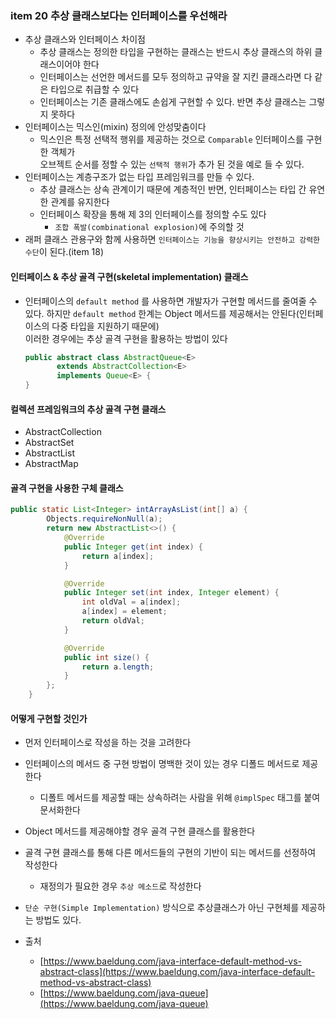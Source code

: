 ### item 20 추상 클래스보다는 인터페이스를 우선해라
- 추상 클래스와 인터페이스 차이점
  - 추상 클래스는 정의한 타입을 구현하는 클래스는 반드시 추상 클래스의 하위 클래스이어야 한다
  - 인터페이스는 선언한 메서드를 모두 정의하고 규약을 잘 지킨 클래스라면 다 같은 타입으로 취급할 수 있다
  - 인터페이스는 기존 클래스에도 손쉽게 구현할 수 있다. 반면 추상 클래스는 그렇지 못하다
- 인터페이스는 믹스인(mixin) 정의에 안성맞춤이다
  - 믹스인은 특정 선택적 행위를 제공하는 것으로 `Comparable` 인터페이스를 구현한 객체가 <br/>
    오브젝트 순서를 정할 수 있는 `선택적 행위`가 추가 된 것을 예로 들 수 있다.
- 인터페이스는 계층구조가 없는 타입 프레임워크를 만들 수 있다.
  - 추상 클래스는 상속 관계이기 때문에 계층적인 반면, 인터페이스는 타입 간 유연한 관계를 유지한다
  - 인터페이스 확장을 통해 제 3의 인터페이스를 정의할 수도 있다
    - `조합 폭발(combinational explosion)`에 주의할 것
- 래퍼 클래스 관용구와 함께 사용하면 `인터페이스는 기능을 향상시키는 안전하고 강력한 수단`이 된다.(item 18)

#### 인터페이스 & 추상 골격 구현(skeletal implementation) 클래스
- 인터페이스의 `default method` 를 사용하면 개발자가 구현할 메서드를 줄여줄 수 있다. 
  하지만 `default method` 한계는 Object 메서드를 제공해서는 안된다(인터페이스의 다중 타입을 지원하기 때문에) <br/>
  이러한 경우에는 추상 골격 구현을 활용하는 방법이 있다
  ```java
  public abstract class AbstractQueue<E>
         extends AbstractCollection<E>
         implements Queue<E> {
  }
  ```

#### 컬렉션 프레임워크의 추상 골격 구현 클래스
 - AbstractCollection
 - AbstractSet
 - AbstractList
 - AbstractMap 

#### 골격 구현을 사용한 구체 클래스
  ```java
  public static List<Integer> intArrayAsList(int[] a) {
          Objects.requireNonNull(a);
          return new AbstractList<>() {
              @Override
              public Integer get(int index) {
                  return a[index];
              }
  
              @Override
              public Integer set(int index, Integer element) {
                  int oldVal = a[index];
                  a[index] = element;
                  return oldVal;
              }
  
              @Override
              public int size() {
                  return a.length;
              }
          };
      }
  ```

#### 어떻게 구현할 것인가
- 먼저 인터페이스로 작성을 하는 것을 고려한다
- 인터페이스의 메서드 중 구현 방법이 명백한 것이 있는 경우 디폴드 메서드로 제공한다
  - 디폴트 메서드를 제공할 때는 상속하려는 사람을 위해 `@implSpec` 태그를 붙여 문서화한다
- Object 메서드를 제공해야할 경우 골격 구현 클래스를 활용한다
- 골격 구현 클래스를 통해 다른 메서드들의 구현의 기반이 되는 메서드를 선정하여 작성한다
  - 재정의가 필요한 경우 `추상 메소드`로 작성한다
- `단순 구현(Simple Implementation)` 방식으로 추상클래스가 아닌 구현체를 제공하는 방법도 있다. 

- 출처 
  - [https://www.baeldung.com/java-interface-default-method-vs-abstract-class](https://www.baeldung.com/java-interface-default-method-vs-abstract-class)
  - [https://www.baeldung.com/java-queue](https://www.baeldung.com/java-queue)